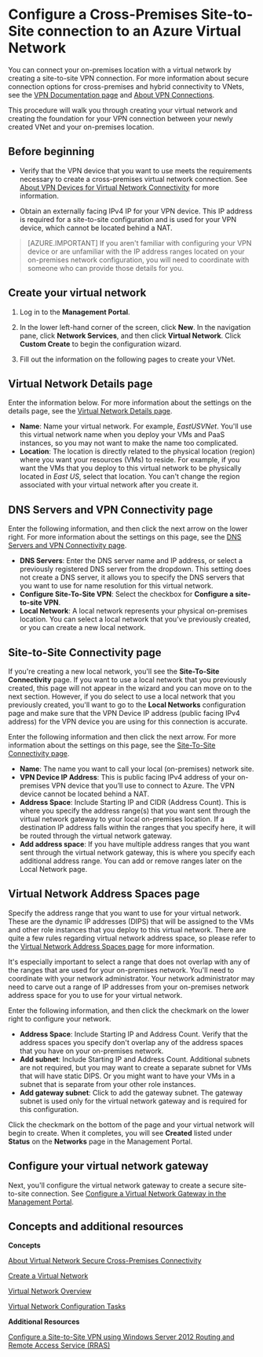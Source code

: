 <properties
   pageTitle="Configure a Cross-Premises Site-to-Site connection to an Azure Virtual Network | Microsoft Azure"
   description="Create a virtual network with a site-to-site VPN connection for cross-premise and hybrid configuration."
   services="vpn-gateway"
   documentationCenter=""
   authors="cherylmc"
   manager="adinah"
   editor=""/>

<tags
   ms.service="vpn-gateway"
   ms.devlang="na"
   ms.topic="article"
   ms.tgt_pltfrm="na"
   ms.workload="infrastructure-services"
   ms.date="05/11/2015"
   ms.author="cherylmc"/>

# Configure a Cross-Premises Site-to-Site connection to an Azure Virtual Network

You can connect your on-premises location with a virtual network by creating a site-to-site VPN connection. For more information about secure connection options for cross-premises and hybrid connectivity to VNets, see the [VPN Documentation page](../services/vpn-gateway/) and [About VPN Connections](https://msdn.microsoft.com/library/azure/dn133798.aspx).

This procedure will walk you through creating your virtual network and creating the foundation for your VPN connection between your newly created VNet and your on-premises location.


## Before beginning

- Verify that the VPN device that you want to use meets the requirements necessary to create a cross-premises virtual network connection. See [About VPN Devices for Virtual Network Connectivity](https://msdn.microsoft.com/library/azure/jj156075.aspx) for more information.

- Obtain an externally facing IPv4 IP for your VPN device. This IP address is required for a site-to-site configuration and is used for your VPN device, which cannot be located behind a NAT.

>[AZURE.IMPORTANT] If you aren't familiar with configuring your VPN device or are unfamiliar with the IP address ranges located on your on-premises network configuration, you will need to coordinate with someone who can provide those details for you.

## Create your virtual network

1. Log in to the **Management Portal**.

2. In the lower left-hand corner of the screen, click **New**. In the navigation pane, click **Network Services**, and then click **Virtual Network**. Click **Custom Create** to begin the configuration wizard.

3. Fill out the information on the following pages to create your VNet.

## Virtual Network Details page

Enter the information below. For more information about the settings on the details page, see the [Virtual Network Details page](https://msdn.microsoft.com/library/azure/09926218-92ab-4f43-aa99-83ab4d355555#BKMK_VNetDetails).

- **Name**: Name your virtual network. For example, *EastUSVNet*. You'll use this virtual network name when you deploy your VMs and PaaS instances, so you may not want to make the name too complicated.
- **Location**: The location is directly related to the physical location (region) where you want your resources (VMs) to reside. For example, if you want the VMs that you deploy to this virtual network to be physically located in *East US*, select that location. You can't change the region associated with your virtual network after you create it.

## DNS Servers and VPN Connectivity page
Enter the following information, and then click the next arrow on the lower right. For more information about the settings on this page, see the [DNS Servers and VPN Connectivity page](https://msdn.microsoft.com/library/azure/09926218-92ab-4f43-aa99-83ab4d355555#BKMK_VNETDNS).

- **DNS Servers**: Enter the DNS server name and IP address, or select a previously registered DNS server from the dropdown. This setting does not create a DNS server, it allows you to specify the DNS servers that you want to use for name resolution for this virtual network.
- **Configure Site-To-Site VPN**: Select the checkbox for **Configure a site-to-site VPN**.
- **Local Network**: A local network represents your physical on-premises location. You can select a local network that you've previously created, or you can create a new local network.

## Site-to-Site Connectivity page
If you're creating a new local network, you'll see the **Site-To-Site Connectivity** page. If you want to use a local network that you previously created, this page will not appear in the wizard and you can move on to the next section. However, if you do select to use a local network that you previously created, you'll want to go to the **Local Networks** configuration page and make sure that the VPN Device IP address (public facing IPv4 address) for the VPN device you are using for this connection is accurate. 

Enter the following information and then click the next arrow. For more information about the settings on this page, see the [Site-To-Site Connectivity page](https://msdn.microsoft.com/library/azure/09926218-92ab-4f43-aa99-83ab4d355555#BKMK_VNETSITE).

- 	**Name**: The name you want to call your local (on-premises) network site.
- 	**VPN Device IP Address**: This is public facing IPv4 address of your on-premises VPN device that you’ll use to connect to Azure. The VPN device cannot be located behind a NAT.
- 	**Address Space**: Include Starting IP and CIDR (Address Count). This is where you specify the address range(s) that you want sent through the virtual network gateway to your local on-premises location. If a destination IP address falls within the ranges that you specify here, it will be routed through the virtual network gateway.
- 	**Add address space**: If you have multiple address ranges that you want sent through the virtual network gateway, this is where you specify each additional address range. You can add or remove ranges later on the Local Network page.

## Virtual Network Address Spaces page 
Specify the address range that you want to use for your virtual network. These are the dynamic IP addresses (DIPS) that will be assigned to the VMs and other role instances that you deploy to this virtual network. There are quite a few rules regarding virtual network address space, so please refer to the [Virtual Network Address Spaces page](https://msdn.microsoft.com/library/azure/09926218-92ab-4f43-aa99-83ab4d355555#BKMK_VNET_ADDRESS) for more information. 

It's especially important to select a range that does not overlap with any of the ranges that are used for your on-premises network. You'll need to coordinate with your network administrator. Your network administrator may need to carve out a range of IP addresses from your on-premises network address space for you to use for your virtual network.

Enter the following information, and then click the checkmark on the lower right to configure your network.	

- **Address Space**: Include Starting IP and Address Count. Verify that the address spaces you specify don't overlap any of the address spaces that you have on your on-premises network.
- **Add subnet**: Include Starting IP and Address Count. Additional subnets are not required, but you may want to create a separate subnet for VMs that will have static DIPS. Or you might want to have your VMs in a subnet that is separate from your other role instances.
- **Add gateway subnet**: Click to add the gateway subnet. The gateway subnet is used only for the virtual network gateway and is required for this configuration.

Click the checkmark on the bottom of the page and your virtual network will begin to create. When it completes, you will see **Created** listed under **Status** on the **Networks** page in the Management Portal.

## Configure your virtual network gateway

Next, you'll configure the virtual network gateway to create a secure site-to-site connection. See [Configure a Virtual Network Gateway in the Management Portal](https://msdn.microsoft.com/library/azure/jj156210.aspx).

## Concepts and additional resources

**Concepts**

[About Virtual Network Secure Cross-Premises Connectivity](https://msdn.microsoft.com/library/azure/dn133798.aspx)

[Create a Virtual Network](https://msdn.microsoft.com/library/azure/dn631643.aspx)

[Virtual Network Overview](https://msdn.microsoft.com/library/azure/jj156007.aspx)

[Virtual Network Configuration Tasks](https://msdn.microsoft.com/library/azure/jj156206.aspx)

**Additional Resources**

[Configure a Site-to-Site VPN using Windows Server 2012 Routing and Remote Access Service (RRAS)](https://msdn.microsoft.com/library/dn636917.aspx)
